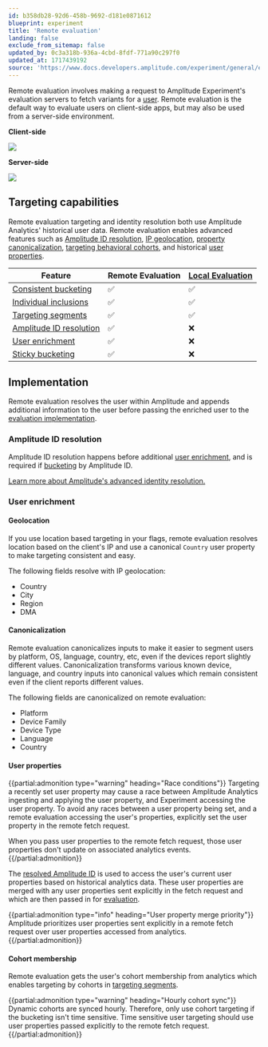 ```yaml
---
id: b358db28-92d6-458b-9692-d181e0871612
blueprint: experiment
title: 'Remote evaluation'
landing: false
exclude_from_sitemap: false
updated_by: 0c3a318b-936a-4cbd-8fdf-771a90c297f0
updated_at: 1717439192
source: 'https://www.docs.developers.amplitude.com/experiment/general/evaluation/remote-evaluation/'
---
```

Remote evaluation involves making a request to Amplitude Experiment's evaluation servers to fetch variants for a [user](/docs/experiment/data-model#users). Remote evaluation is the default way to evaluate users on client-side apps, but may also be used from a server-side environment.

**Client-side**

![](statamic://asset::help_center_conversions::experiment/client-side-overview.drawio.png)

**Server-side**

![](statamic://asset::help_center_conversions::experiment/server-side-remote-overview.drawio.png)

## Targeting capabilities

Remote evaluation targeting and identity resolution both use Amplitude Analytics' historical user data. Remote evaluation enables advanced features such as [Amplitude ID resolution](#amplitude-id-resolution), [IP geolocation](#geolocation), [property canonicalization](#canonicalization), [targeting behavioral cohorts](#cohort-membership), and historical [user properties](#user-properties).

| <div class='big-column'>Feature</div> | Remote Evaluation | [Local Evaluation](/docs/experiment/local-evaluation) |
| --- | --- | --- |
| [Consistent bucketing](/docs/experiment/implementation#consistent-bucketing) | ✅ | ✅ |
| [Individual inclusions](/docs/experiment/implementation#individual-inclusions) | ✅ | ✅ |
| [Targeting segments](/docs/experiment/implementation#targeting-segments) | ✅ | ✅ |
| [Amplitude ID resolution](##amplitude-id-resolution) | ✅ | ❌ |
| [User enrichment](##user-enrichment) | ✅ | ❌ |
| [Sticky bucketing](/docs/experiment/implementation#sticky-bucketing) | ✅ | ❌ |

## Implementation

Remote evaluation resolves the user within Amplitude and appends additional information to the user before passing the enriched user to the [evaluation implementation](/docs/experiment/implementation).

### Amplitude ID resolution

Amplitude ID resolution happens before additional [user enrichment](#user-enrichment), and is required if [bucketing](/docs/experiment/implementation#consistent-bucketing) by Amplitude ID.

[Learn more about Amplitude's advanced identity resolution.](/docs/cdp/sources/instrument-track-unique-users)

### User enrichment

#### Geolocation

If you use location based targeting in your flags, remote evaluation resolves location based on the client's IP and use a canonical `Country` user property to make targeting consistent and easy.

The following fields resolve with IP geolocation:

* Country
* City
* Region
* DMA

#### Canonicalization

Remote evaluation canonicalizes inputs to make it easier to segment users by platform, OS, language, country, etc, even if the devices report slightly different values. Canonicalization transforms various known device, language, and country inputs into canonical values which remain consistent even if the client reports different values.

The following fields are canonicalized on remote evaluation:

* Platform
* Device Family
* Device Type
* Language
* Country

#### User properties


{{partial:admonition type="warning" heading="Race conditions"}}
Targeting a recently set user property may cause a race between Amplitude Analytics ingesting and applying the user property, and Experiment accessing the user property. To avoid any races between a user property being set, and a remote evaluation accessing the user's properties, explicitly set the user property in the remote fetch request.

When you pass user properties to the remote fetch request, those user properties don't update on associated analytics events.
{{/partial:admonition}}

The [resolved Amplitude ID](#amplitude-id-resolution) is used to access the user's current user properties based on historical analytics data. These user properties are merged with any user properties sent explicitly in the fetch request and which are then passed in for [evaluation](/docs/experiment/implementation).

{{partial:admonition type="info" heading="User property merge priority"}}
Amplitude prioritizes user properties sent explicitly in a remote fetch request over user properties accessed from analytics.
{{/partial:admonition}}

#### Cohort membership

Remote evaluation gets the user's cohort membership from analytics which enables targeting by cohorts in [targeting segments](/docs/experiment/implementation#targeting-segments).

{{partial:admonition type="warning" heading="Hourly cohort sync"}}
Dynamic cohorts are synced hourly. Therefore, only use cohort targeting if the bucketing isn't time sensitive. Time sensitive user targeting should use user properties passed explicitly to the remote fetch request.
{{/partial:admonition}}

